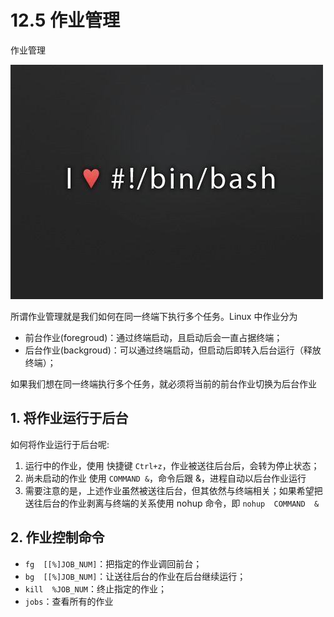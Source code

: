# 12.5 作业管理


作业管理

![linux-mt](/images/linux_mt/linux_mt.jpg)
<!-- more -->

所谓作业管理就是我们如何在同一终端下执行多个任务。Linux 中作业分为
- 前台作业(foregroud)：通过终端启动，且启动后会一直占据终端；
- 后台作业(backgroud)：可以通过终端启动，但启动后即转入后台运行（释放终端）；

如果我们想在同一终端执行多个任务，就必须将当前的前台作业切换为后台作业

## 1. 将作业运行于后台
如何将作业运行于后台呢:
1. 运行中的作业，使用 快捷键 `Ctrl+z`，作业被送往后台后，会转为停止状态；
2. 尚未启动的作业 使用 `COMMAND &`，命令后跟 &，进程自动以后台作业运行
3. 需要注意的是，上述作业虽然被送往后台，但其依然与终端相关；如果希望把送往后台的作业剥离与终端的关系使用 nohup 命令，即 `nohup  COMMAND  &`

## 2. 作业控制命令
- `fg  [[%]JOB_NUM]`：把指定的作业调回前台；
- `bg  [[%]JOB_NUM]`：让送往后台的作业在后台继续运行；
- `kill  %JOB_NUM`：终止指定的作业；
- `jobs`：查看所有的作业

